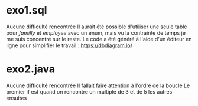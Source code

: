 # exo1.sql
Aucune difficulté rencontrée 
Il aurait été possible d'utiliser une seule table pour _familly_ et _employee_ avec un enum, mais vu la contrainte de temps je me suis concentré sur le reste.
Le code a été généré à l'aide d'un éditeur en ligne pour simplifier le travail : https://dbdiagram.io/

# exo2.java
Aucune difficulté rencontrée 
Il fallait faire attention à l'ordre de la boucle
Le premier if est quand on rencontre un multiple de 3 et de 5
les autres ensuites
